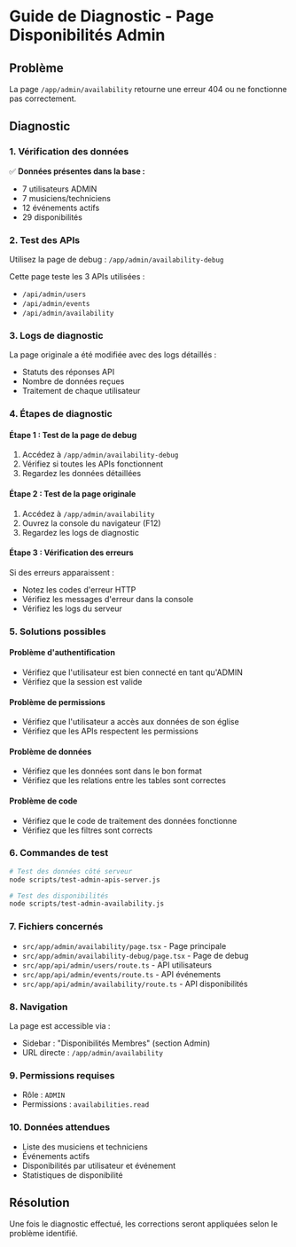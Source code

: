 # Guide de Diagnostic - Page Disponibilités Admin

## Problème
La page `/app/admin/availability` retourne une erreur 404 ou ne fonctionne pas correctement.

## Diagnostic

### 1. Vérification des données
✅ **Données présentes dans la base :**
- 7 utilisateurs ADMIN
- 7 musiciens/techniciens
- 12 événements actifs
- 29 disponibilités

### 2. Test des APIs
Utilisez la page de debug : `/app/admin/availability-debug`

Cette page teste les 3 APIs utilisées :
- `/api/admin/users`
- `/api/admin/events`
- `/api/admin/availability`

### 3. Logs de diagnostic
La page originale a été modifiée avec des logs détaillés :
- Statuts des réponses API
- Nombre de données reçues
- Traitement de chaque utilisateur

### 4. Étapes de diagnostic

#### Étape 1 : Test de la page de debug
1. Accédez à `/app/admin/availability-debug`
2. Vérifiez si toutes les APIs fonctionnent
3. Regardez les données détaillées

#### Étape 2 : Test de la page originale
1. Accédez à `/app/admin/availability`
2. Ouvrez la console du navigateur (F12)
3. Regardez les logs de diagnostic

#### Étape 3 : Vérification des erreurs
Si des erreurs apparaissent :
- Notez les codes d'erreur HTTP
- Vérifiez les messages d'erreur dans la console
- Vérifiez les logs du serveur

### 5. Solutions possibles

#### Problème d'authentification
- Vérifiez que l'utilisateur est bien connecté en tant qu'ADMIN
- Vérifiez que la session est valide

#### Problème de permissions
- Vérifiez que l'utilisateur a accès aux données de son église
- Vérifiez que les APIs respectent les permissions

#### Problème de données
- Vérifiez que les données sont dans le bon format
- Vérifiez que les relations entre les tables sont correctes

#### Problème de code
- Vérifiez que le code de traitement des données fonctionne
- Vérifiez que les filtres sont corrects

### 6. Commandes de test

```bash
# Test des données côté serveur
node scripts/test-admin-apis-server.js

# Test des disponibilités
node scripts/test-admin-availability.js
```

### 7. Fichiers concernés

- `src/app/admin/availability/page.tsx` - Page principale
- `src/app/admin/availability-debug/page.tsx` - Page de debug
- `src/app/api/admin/users/route.ts` - API utilisateurs
- `src/app/api/admin/events/route.ts` - API événements
- `src/app/api/admin/availability/route.ts` - API disponibilités

### 8. Navigation
La page est accessible via :
- Sidebar : "Disponibilités Membres" (section Admin)
- URL directe : `/app/admin/availability`

### 9. Permissions requises
- Rôle : `ADMIN`
- Permissions : `availabilities.read`

### 10. Données attendues
- Liste des musiciens et techniciens
- Événements actifs
- Disponibilités par utilisateur et événement
- Statistiques de disponibilité

## Résolution

Une fois le diagnostic effectué, les corrections seront appliquées selon le problème identifié.
